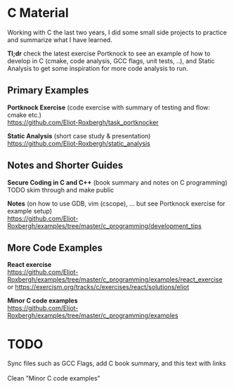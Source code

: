 # C Material

Working with C the last two years, I did some small side projects to practice and summarize what I have learned.

**Tl;dr** check the latest exercise Portknock to see an example of how to develop in C (cmake, code analysis, GCC flags, unit tests, ..),
and Static Analysis to get some inspiration for more code analysis to run.

## Primary Examples

**Portknock Exercise** (code exercise with summary of testing and flow: cmake etc.) \
<https://github.com/Eliot-Roxbergh/task_portknocker> 

**Static Analysis** (short case study & presentation) \
<https://github.com/Eliot-Roxbergh/static_analysis>


## Notes and Shorter Guides

**Secure Coding in C and C++** (book summary and notes on C programming) \
TODO skim through and make public

**Notes** (on how to use GDB, vim (cscope), ... but see Portknock exercise for example setup) \
<https://github.com/Eliot-Roxbergh/examples/tree/master/c_programming/development_tips>


## More Code Examples

**React exercise** \
<https://github.com/Eliot-Roxbergh/examples/tree/master/c_programming/examples/react_exercise> \
or <https://exercism.org/tracks/c/exercises/react/solutions/eliot>


**Minor C code examples** \
<https://github.com/Eliot-Roxbergh/examples/tree/master/c_programming/examples>

# TODO
Sync files such as GCC Flags, add C book summary, and this text with links \
 \
Clean "Minor C code examples"
